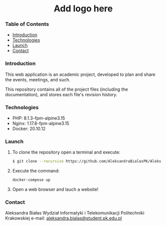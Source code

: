 <h1 align="center">Add logo here</h1>

### Table of Contents
* [Introduction](#Introduction)
* [Technologies](#Technologies)
* [Launch](#Launch)
* [Contact](#Contact)

### Introduction
This web application is an academic project, developed to plan and share the events, meetings,
and such.

This repository contains all of the project files (including the documentation), and stores each file's revision history.

### Technologies
* PHP: 8.1.3-fpm-alpine3.15
* Nginx: 1.17.8-fpm-alpine3.15
* Docker: 20.10.12

### Launch
1. To clone the repository open a terminal and execute:
    ```bash
    $ git clone --recursive https://github.com/AleksandraBialasPK/Aleksandra_Bialas_WdPAI.git
    ```
2. Execute the command:
    ```bash
    docker-compose up
    ```
3. Open a web browser and lauch a website!

### Contact
Aleksandra Białas
Wydział Informatyki i Telekomunikacji
Politechniki Krakowskiej
e-mail: aleksandra.bialas@student.pk.edu.pl